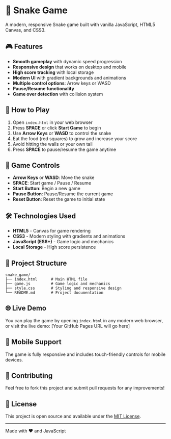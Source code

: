 # 🐍 Snake Game

A modern, responsive Snake game built with vanilla JavaScript, HTML5 Canvas, and CSS3.

## 🎮 Features

- **Smooth gameplay** with dynamic speed progression
- **Responsive design** that works on desktop and mobile
- **High score tracking** with local storage
- **Modern UI** with gradient backgrounds and animations
- **Multiple control options**: Arrow keys or WASD
- **Pause/Resume functionality**
- **Game over detection** with collision system

## 🚀 How to Play

1. Open `index.html` in your web browser
2. Press **SPACE** or click **Start Game** to begin
3. Use **Arrow Keys** or **WASD** to control the snake
4. Eat the food (red squares) to grow and increase your score
5. Avoid hitting the walls or your own tail
6. Press **SPACE** to pause/resume the game anytime

## 🎯 Game Controls

- **Arrow Keys** or **WASD**: Move the snake
- **SPACE**: Start game / Pause / Resume
- **Start Button**: Begin a new game
- **Pause Button**: Pause/Resume the current game
- **Reset Button**: Reset the game to initial state

## 🛠️ Technologies Used

- **HTML5** - Canvas for game rendering
- **CSS3** - Modern styling with gradients and animations
- **JavaScript (ES6+)** - Game logic and mechanics
- **Local Storage** - High score persistence

## 📁 Project Structure

```
snake_game/
├── index.html      # Main HTML file
├── game.js         # Game logic and mechanics
├── style.css       # Styling and responsive design
└── README.md       # Project documentation
```

## 🌐 Live Demo

You can play the game by opening `index.html` in any modern web browser, or visit the live demo: [Your GitHub Pages URL will go here]

## 📱 Mobile Support

The game is fully responsive and includes touch-friendly controls for mobile devices.

## 🤝 Contributing

Feel free to fork this project and submit pull requests for any improvements!

## 📄 License

This project is open source and available under the [MIT License](LICENSE).

---

Made with ❤️ and JavaScript 